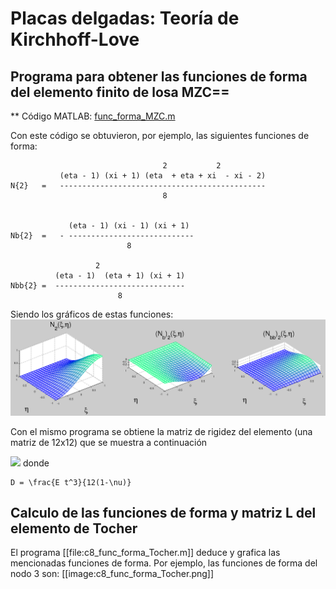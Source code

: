 # Placas delgadas: Teoría de Kirchhoff-Love

## Programa para obtener las funciones de forma del elemento finito de losa MZC==

** Código MATLAB: [func_forma_MZC.m](func_forma_MZC.m)

Con este código se obtuvieron, por ejemplo, las siguientes funciones de forma:
```
                                  2           2
           (eta - 1) (xi + 1) (eta  + eta + xi  - xi - 2)
N{2}   =   ----------------------------------------------
                                  8


             (eta - 1) (xi - 1) (xi + 1)
Nb{2}  =   - ----------------------------
                          8        

                   2
          (eta - 1)  (eta + 1) (xi + 1)
Nbb{2} =  -----------------------------
                        8
```

Siendo los gráficos de estas funciones:
![](figs/func_forma_MZC.png)

Con el mismo programa se obtiene la matriz de rigidez del elemento (una matriz de 12x12) que se muestra a continuación
<!---
La imagen la creé con Text Tex en LibreOffice Impress y la mejoré con Inkscape

\boldsymbol{K}^{(e)} = \frac{D}{ab}
\left(\begin{smallmatrix}
\frac{b^2}{a^2} - \frac{\nu}{5} + \frac{a^2}{b^2} + \frac{7}{10} & \frac{2 \nu}{5} + \frac{b^2}{a^2} + \frac{1}{10} & \frac{2 \nu}{5} + \frac{a^2}{b^2} + \frac{1}{10} & \frac{\nu}{5} - \frac{b^2}{a^2} + \frac{a^2}{2 b^2} - \frac{7}{10} & \frac{b^2}{a^2} - \frac{\nu}{10} + \frac{1}{10} & \frac{a^2}{2 b^2} - \frac{2 \nu}{5} - \frac{1}{10} & \frac{7}{10} - \frac{b^2}{2 a^2} - \frac{a^2}{2 b^2} - \frac{\nu}{5} & \frac{\nu}{10} + \frac{b^2}{2 a^2} - \frac{1}{10} & \frac{\nu}{10} + \frac{a^2}{2 b^2} - \frac{1}{10} & \frac{\nu}{5} + \frac{b^2}{2 a^2} - \frac{a^2}{b^2} - \frac{7}{10} & \frac{b^2}{2 a^2} - \frac{2 \nu}{5} - \frac{1}{10} & \frac{a^2}{b^2} - \frac{\nu}{10} + \frac{1}{10}\\
\frac{2 \nu}{5} + \frac{b^2}{a^2} + \frac{1}{10} & \frac{4 b^2}{3 a^2} - \frac{4 \nu}{15} + \frac{4}{15} & \nu & \frac{\nu}{10} - \frac{b^2}{a^2} - \frac{1}{10} & \frac{\nu}{15} + \frac{2 b^2}{3 a^2} - \frac{1}{15} & 0 & \frac{1}{10} - \frac{b^2}{2 a^2} - \frac{\nu}{10} & \frac{b^2}{3 a^2} - \frac{\nu}{15} + \frac{1}{15} & 0 & \frac{b^2}{2 a^2} - \frac{2 \nu}{5} - \frac{1}{10} & \frac{4 \nu}{15} + \frac{2 b^2}{3 a^2} - \frac{4}{15} & 0\\
\frac{2 \nu}{5} + \frac{a^2}{b^2} + \frac{1}{10} & \nu & \frac{4 a^2}{3 b^2} - \frac{4 \nu}{15} + \frac{4}{15} & \frac{a^2}{2 b^2} - \frac{2 \nu}{5} - \frac{1}{10} & 0 & \frac{4 \nu}{15} + \frac{2 a^2}{3 b^2} - \frac{4}{15} & \frac{1}{10} - \frac{a^2}{2 b^2} - \frac{\nu}{10} & 0 & \frac{a^2}{3 b^2} - \frac{\nu}{15} + \frac{1}{15} & \frac{\nu}{10} - \frac{a^2}{b^2} - \frac{1}{10} & 0 & \frac{\nu}{15} + \frac{2 a^2}{3 b^2} - \frac{1}{15}\\
\frac{\nu}{5} - \frac{b^2}{a^2} + \frac{a^2}{2 b^2} - \frac{7}{10} & \frac{\nu}{10} - \frac{b^2}{a^2} - \frac{1}{10} & \frac{a^2}{2 b^2} - \frac{2 \nu}{5} - \frac{1}{10} & \frac{b^2}{a^2} - \frac{\nu}{5} + \frac{a^2}{b^2} + \frac{7}{10} &  - \frac{2 \nu}{5} - \frac{b^2}{a^2} - \frac{1}{10} & \frac{2 \nu}{5} + \frac{a^2}{b^2} + \frac{1}{10} & \frac{\nu}{5} + \frac{b^2}{2 a^2} - \frac{a^2}{b^2} - \frac{7}{10} & \frac{2 \nu}{5} - \frac{b^2}{2 a^2} + \frac{1}{10} & \frac{a^2}{b^2} - \frac{\nu}{10} + \frac{1}{10} & \frac{7}{10} - \frac{b^2}{2 a^2} - \frac{a^2}{2 b^2} - \frac{\nu}{5} & \frac{1}{10} - \frac{b^2}{2 a^2} - \frac{\nu}{10} & \frac{\nu}{10} + \frac{a^2}{2 b^2} - \frac{1}{10}\\
\frac{b^2}{a^2} - \frac{\nu}{10} + \frac{1}{10} & \frac{\nu}{15} + \frac{2 b^2}{3 a^2} - \frac{1}{15} & 0 &  - \frac{2 \nu}{5} - \frac{b^2}{a^2} - \frac{1}{10} & \frac{4 b^2}{3 a^2} - \frac{4 \nu}{15} + \frac{4}{15} & - \nu & \frac{2 \nu}{5} - \frac{b^2}{2 a^2} + \frac{1}{10} & \frac{4 \nu}{15} + \frac{2 b^2}{3 a^2} - \frac{4}{15} & 0 & \frac{\nu}{10} + \frac{b^2}{2 a^2} - \frac{1}{10} & \frac{b^2}{3 a^2} - \frac{\nu}{15} + \frac{1}{15} & 0\\
\frac{a^2}{2 b^2} - \frac{2 \nu}{5} - \frac{1}{10} & 0 & \frac{4 \nu}{15} + \frac{2 a^2}{3 b^2} - \frac{4}{15} & \frac{2 \nu}{5} + \frac{a^2}{b^2} + \frac{1}{10} & - \nu & \frac{4 a^2}{3 b^2} - \frac{4 \nu}{15} + \frac{4}{15} & \frac{\nu}{10} - \frac{a^2}{b^2} - \frac{1}{10} & 0 & \frac{\nu}{15} + \frac{2 a^2}{3 b^2} - \frac{1}{15} & \frac{1}{10} - \frac{a^2}{2 b^2} - \frac{\nu}{10} & 0 & \frac{a^2}{3 b^2} - \frac{\nu}{15} + \frac{1}{15}\\

\frac{7}{10} - \frac{b^2}{2 a^2} - \frac{a^2}{2 b^2} - \frac{\nu}{5} & \frac{1}{10} - \frac{b^2}{2 a^2} - \frac{\nu}{10} & \frac{1}{10} - \frac{a^2}{2 b^2} - \frac{\nu}{10} & \frac{\nu}{5} + \frac{b^2}{2 a^2} - \frac{a^2}{b^2} - \frac{7}{10} & \frac{2 \nu}{5} - \frac{b^2}{2 a^2} + \frac{1}{10} & \frac{\nu}{10} - \frac{a^2}{b^2} - \frac{1}{10} & \frac{b^2}{a^2} - \frac{\nu}{5} + \frac{a^2}{b^2} + \frac{7}{10} &  - \frac{2 \nu}{5} - \frac{b^2}{a^2} - \frac{1}{10} &  - \frac{2 \nu}{5} - \frac{a^2}{b^2} - \frac{1}{10} & \frac{\nu}{5} - \frac{b^2}{a^2} + \frac{a^2}{2 b^2} - \frac{7}{10} & \frac{\nu}{10} - \frac{b^2}{a^2} - \frac{1}{10} & \frac{2 \nu}{5} - \frac{a^2}{2 b^2} + \frac{1}{10}\\
\frac{\nu}{10} + \frac{b^2}{2 a^2} - \frac{1}{10} & \frac{b^2}{3 a^2} - \frac{\nu}{15} + \frac{1}{15} & 0 & \frac{2 \nu}{5} - \frac{b^2}{2 a^2} + \frac{1}{10} & \frac{4 \nu}{15} + \frac{2 b^2}{3 a^2} - \frac{4}{15} & 0 &  - \frac{2 \nu}{5} - \frac{b^2}{a^2} - \frac{1}{10} & \frac{4 b^2}{3 a^2} - \frac{4 \nu}{15} + \frac{4}{15} & \nu & \frac{b^2}{a^2} - \frac{\nu}{10} + \frac{1}{10} & \frac{\nu}{15} + \frac{2 b^2}{3 a^2} - \frac{1}{15} & 0\\
 \frac{\nu}{10} + \frac{a^2}{2 b^2} - \frac{1}{10} & 0 & \frac{a^2}{3 b^2} - \frac{\nu}{15} + \frac{1}{15} & \frac{a^2}{b^2} - \frac{\nu}{10} + \frac{1}{10} & 0 & \frac{\nu}{15} + \frac{2 a^2}{3 b^2} - \frac{1}{15} &  - \frac{2 \nu}{5} - \frac{a^2}{b^2} - \frac{1}{10} & \nu & \frac{4 a^2}{3 b^2} - \frac{4 \nu}{15} + \frac{4}{15} & \frac{2 \nu}{5} - \frac{a^2}{2 b^2} + \frac{1}{10} & 0 & \frac{4 \nu}{15} + \frac{2 a^2}{3 b^2} - \frac{4}{15}\\
 \frac{\nu}{5} + \frac{b^2}{2 a^2} - \frac{a^2}{b^2} - \frac{7}{10} & \frac{b^2}{2 a^2} - \frac{2 \nu}{5} - \frac{1}{10} & \frac{\nu}{10} - \frac{a^2}{b^2} - \frac{1}{10} & \frac{7}{10} - \frac{b^2}{2 a^2} - \frac{a^2}{2 b^2} - \frac{\nu}{5} & \frac{\nu}{10} + \frac{b^2}{2 a^2} - \frac{1}{10} & \frac{1}{10} - \frac{a^2}{2 b^2} - \frac{\nu}{10} & \frac{\nu}{5} - \frac{b^2}{a^2} + \frac{a^2}{2 b^2} - \frac{7}{10} & \frac{b^2}{a^2} - \frac{\nu}{10} + \frac{1}{10} & \frac{2 \nu}{5} - \frac{a^2}{2 b^2} + \frac{1}{10} & \frac{b^2}{a^2} - \frac{\nu}{5} + \frac{a^2}{b^2} + \frac{7}{10} & \frac{2 \nu}{5} + \frac{b^2}{a^2} + \frac{1}{10} &  - \frac{2 \nu}{5} - \frac{a^2}{b^2} - \frac{1}{10}\\
 \frac{b^2}{2 a^2} - \frac{2 \nu}{5} - \frac{1}{10} & \frac{4 \nu}{15} + \frac{2 b^2}{3 a^2} - \frac{4}{15} & 0 & \frac{1}{10} - \frac{b^2}{2 a^2} - \frac{\nu}{10} & \frac{b^2}{3 a^2} - \frac{\nu}{15} + \frac{1}{15} & 0 & \frac{\nu}{10} - \frac{b^2}{a^2} - \frac{1}{10} & \frac{\nu}{15} + \frac{2 b^2}{3 a^2} - \frac{1}{15} & 0 & \frac{2 \nu}{5} + \frac{b^2}{a^2} + \frac{1}{10} & \frac{4 b^2}{3 a^2} - \frac{4 \nu}{15} + \frac{4}{15} & - \nu\\
 \frac{a^2}{b^2} - \frac{\nu}{10} + \frac{1}{10} & 0 & \frac{\nu}{15} + \frac{2 a^2}{3 b^2} - \frac{1}{15} & \frac{\nu}{10} + \frac{a^2}{2 b^2} - \frac{1}{10} & 0 & \frac{a^2}{3 b^2} - \frac{\nu}{15} + \frac{1}{15} & \frac{2 \nu}{5} - \frac{a^2}{2 b^2} + \frac{1}{10} & 0 & \frac{4 \nu}{15} + \frac{2 a^2}{3 b^2} - \frac{4}{15} &  - \frac{2 \nu}{5} - \frac{a^2}{b^2} - \frac{1}{10} & - \nu & \frac{4 a^2}{3 b^2} - \frac{4 \nu}{15} + \frac{4}{15}
\end{smallmatrix}\right)
--->
![](figs/K_MZC.svg)
donde
```
D = \frac{E t^3}{12(1-\nu)}
```

## Calculo de las funciones de forma y matriz L del elemento de Tocher
El programa [[file:c8_func_forma_Tocher.m]] deduce y grafica las mencionadas funciones de forma. Por ejemplo, las funciones de forma del nodo 3 son:
[[image:c8_func_forma_Tocher.png]]
